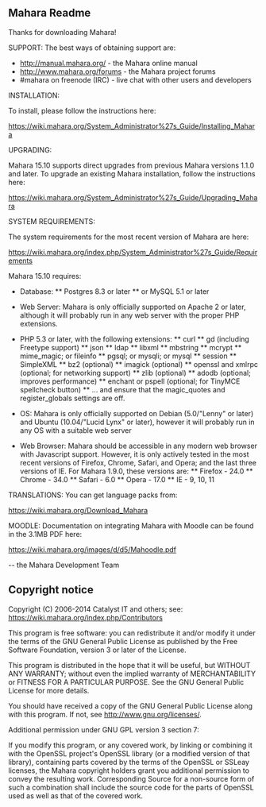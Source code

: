 Mahara Readme
-------------

Thanks for downloading Mahara!

SUPPORT: The best ways of obtaining support are:

 * http://manual.mahara.org/ - the Mahara online manual
 * http://www.mahara.org/forums - the Mahara project forums
 * #mahara on freenode (IRC) - live chat with other users and developers

INSTALLATION:

To install, please follow the instructions here:

  https://wiki.mahara.org/System_Administrator%27s_Guide/Installing_Mahara

UPGRADING:

Mahara 15.10 supports direct upgrades from previous Mahara versions 1.1.0 and later.
To upgrade an existing Mahara installation, follow the instructions here:

  https://wiki.mahara.org/System_Administrator%27s_Guide/Upgrading_Mahara

SYSTEM REQUIREMENTS:

The system requirements for the most recent version of Mahara are here:

  https://wiki.mahara.org/index.php/System_Administrator%27s_Guide/Requirements

Mahara 15.10 requires:

 * Database:
 ** Postgres 8.3 or later
 ** or MySQL 5.1 or later

 * Web Server: Mahara is only officially supported on Apache 2 or later,
   although it will probably run in any web server with the proper PHP
   extensions.

 * PHP 5.3 or later, with the following extensions:
 ** curl
 ** gd (including Freetype support)
 ** json
 ** ldap
 ** libxml
 ** mbstring
 ** mcrypt
 ** mime_magic; or fileinfo
 ** pgsql; or mysqli; or mysql
 ** session
 ** SimpleXML
 ** bz2 (optional)
 ** imagick (optional)
 ** openssl and xmlrpc (optional; for networking support)
 ** zlib (optional)
 ** adodb (optional; improves performance)
 ** enchant or pspell (optional; for TinyMCE spellcheck button)
 ** ... and ensure that the magic_quotes and register_globals settings are off.

 * OS: Mahara is only officially supported on Debian (5.0/"Lenny" or later) and
   Ubuntu (10.04/"Lucid Lynx" or later), however it will probably run in any
   OS with a suitable web server

 * Web Browser: Mahara should be accessible in any modern web browser with
   Javascript support. However, it is only actively tested in the most recent
   versions of Firefox, Chrome, Safari, and Opera; and the last three versions
   of IE. For Mahara 1.9.0, these versions are:
 ** Firefox - 24.0
 ** Chrome - 34.0
 ** Safari - 6.0
 ** Opera - 17.0
 ** IE - 9, 10, 11

TRANSLATIONS: You can get language packs from:

  https://wiki.mahara.org/Download_Mahara

MOODLE: Documentation on integrating Mahara with Moodle can be found in the
3.1MB PDF here:

  https://wiki.mahara.org/images/d/d5/Mahoodle.pdf

  -- the Mahara Development Team


Copyright notice
----------------

Copyright (C) 2006-2014 Catalyst IT and others; see:
https://wiki.mahara.org/index.php/Contributors

This program is free software: you can redistribute it and/or modify
it under the terms of the GNU General Public License as published by
the Free Software Foundation, version 3 or later of the License.

This program is distributed in the hope that it will be useful,
but WITHOUT ANY WARRANTY; without even the implied warranty of
MERCHANTABILITY or FITNESS FOR A PARTICULAR PURPOSE.  See the
GNU General Public License for more details.

You should have received a copy of the GNU General Public License
along with this program.  If not, see <http://www.gnu.org/licenses/>.

Additional permission under GNU GPL version 3 section 7:

If you modify this program, or any covered work, by linking or
combining it with the OpenSSL project's OpenSSL library (or a
modified version of that library), containing parts covered by the
terms of the OpenSSL or SSLeay licenses, the Mahara copyright holders
grant you additional permission to convey the resulting work.
Corresponding Source for a non-source form of such a combination
shall include the source code for the parts of OpenSSL used as well
as that of the covered work.
